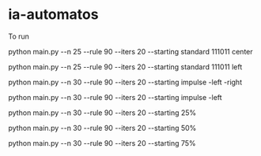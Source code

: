 # ia-automatos

To run

python main.py --n 25 --rule 90 --iters 20 --starting standard 111011 center

python main.py --n 25 --rule 90 --iters 20 --starting standard 111011 left

python main.py --n 30 --rule 90 --iters 20 --starting impulse -left -right

python main.py --n 30 --rule 90 --iters 20 --starting impulse -left

python main.py --n 30 --rule 90 --iters 20 --starting 25%

python main.py --n 30 --rule 90 --iters 20 --starting 50%

python main.py --n 30 --rule 90 --iters 20 --starting 75%
